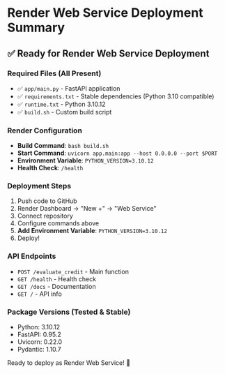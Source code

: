 # Render Web Service Deployment Summary

## ✅ Ready for Render Web Service Deployment

### Required Files (All Present)
- ✅ `app/main.py` - FastAPI application
- ✅ `requirements.txt` - Stable dependencies (Python 3.10 compatible)
- ✅ `runtime.txt` - Python 3.10.12
- ✅ `build.sh` - Custom build script

### Render Configuration
- **Build Command**: `bash build.sh`
- **Start Command**: `uvicorn app.main:app --host 0.0.0.0 --port $PORT`
- **Environment Variable**: `PYTHON_VERSION=3.10.12`
- **Health Check**: `/health`

### Deployment Steps
1. Push code to GitHub
2. Render Dashboard → "New +" → "Web Service"
3. Connect repository
4. Configure commands above
5. **Add Environment Variable**: `PYTHON_VERSION=3.10.12`
6. Deploy!

### API Endpoints
- `POST /evaluate_credit` - Main function
- `GET /health` - Health check
- `GET /docs` - Documentation
- `GET /` - API info

### Package Versions (Tested & Stable)
- Python: 3.10.12
- FastAPI: 0.95.2
- Uvicorn: 0.22.0
- Pydantic: 1.10.7

Ready to deploy as Render Web Service! 🚀
